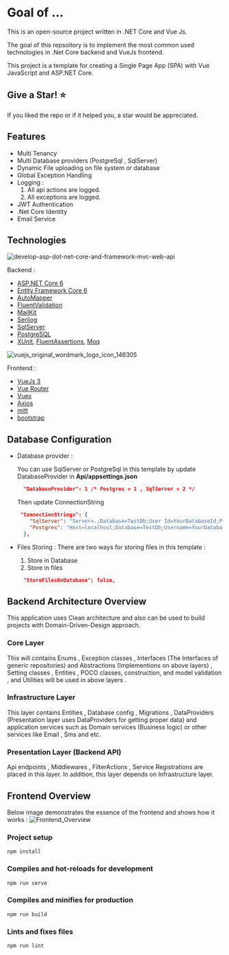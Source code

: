 Goal of ...
=====================
This is an open-source project written in .NET Core and Vue Js.

The goal of this repsoitory is to implement the most common used technologies in .Net Core backend and VueJs frontend.

This project is a template for creating a Single Page App (SPA) with Vue JavaScript and ASP.NET Core.

## Give a Star! :star:
If you liked the repo or if it helped you, a star would be appreciated.

## Features
* Multi Tenancy
* Multi Database providers (PostgreSql , SqlServer)
* Dynamic File uploading on file system or database
* Global Exception Handling
* Logging :
    1. All api actions are logged.
    2. All exceptions are logged.
* JWT Authentication
* .Net Core Identity
* Email Service

## Technologies

![develop-asp-dot-net-core-and-framework-mvc-web-api](https://user-images.githubusercontent.com/39926422/124902258-02652a80-dff8-11eb-9f45-e3c10d77a17f.png)

Backend :

* [ASP.NET Core 6](https://docs.microsoft.com/en-us/aspnet/core/?view=aspnetcore-6.0)
* [Entity Framework Core 6](https://docs.microsoft.com/en-us/ef/core/)
* [AutoMapper](https://automapper.org/)
* [FluentValidation](https://fluentvalidation.net/)
* [MailKit](https://www.nuget.org/packages/MailKit/)
* [Serilog](https://serilog.net/)
* [SqlServer](https://www.microsoft.com/en-us/sql-server/sql-server-2019)
* [PostgreSQL](https://www.postgresql.org/)
* [XUnit](https://xunit.net/), [FluentAssertions](https://fluentassertions.com/), [Moq](https://github.com/moq)

![vuejs_original_wordmark_logo_icon_146305](https://user-images.githubusercontent.com/39926422/124902999-c088b400-dff8-11eb-982f-0d8a95f8ccf1.png)

Frontend :

* [VueJs 3](https://vuejs.org/) 
* [Vue Router](https://router.vuejs.org/)
* [Vuex](https://next.vuex.vuejs.org/)
* [Axios](https://github.com/axios/axios)
* [mitt](https://github.com/developit/mitt)
* [bootstrap](https://getbootstrap.com/)

## Database Configuration
* Database provider :

    You can use SqlServer or PostgreSql in this template by update DatabaseProvider in **Api/appsettings.json** 
    ```json
      "DatabaseProvider": 1 /* Postgres = 1 , SqlServer = 2 */
    ```
    Then update ConnectionString 
    ```json
     "ConnectionStrings": {
        "SqlServer": "Server=.;Database=TestDb;User Id=YourDatabaseId;Password=YourDatabasePassword",
        "Postgres": "Host=localhost;Database=TestDb;Username=YourDatabaseUsername;Password=YourDatabasePassword"
      },
    ```

* Files Storing :
    There are two ways for storing files in this template :
    1. Store in Database
    2. Store in files

    ```json
      "StoreFilesOnDatabase": false,
    ```

## Backend Architecture Overview

This application uses Clean architecture and also can be used to build projects with Domain-Driven-Design approach.

### Core Layer
This will contains Enums , Exception classes , Interfaces (The Interfaces of generic repositories) and Abstractions (Implementions on above layers) , Setting classes , Entities , POCO classes, construction, and model validation , and Utilities will be used in above layers .

### Infrastructure Layer
This layer contains Entities , Database config , Migrations , DataProviders (Presentation layer uses DataProviders for getting proper data) and application services such as Domain services (Business logic) or other services like Email , Sms and etc.

### Presentation Layer (Backend API)

Api endpoints , Middlewares , FilterActions , Service Registrations are placed in this layer.
In addition, this layer depends on Infrastructure layer.

## Frontend Overview
Below image demonstrates the essence of the frontend and shows how it works :
![Frontend_Overview](https://user-images.githubusercontent.com/39926422/121818798-97e1f880-cc9e-11eb-944f-d20df0853c18.png)

### Project setup
```
npm install
```

### Compiles and hot-reloads for development
```
npm run serve
```

### Compiles and minifies for production
```
npm run build
```

### Lints and fixes files
```
npm run lint
```
